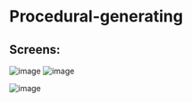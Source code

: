 # Procedural-generating

## Screens:

![image](https://user-images.githubusercontent.com/58606334/122879598-5fdf5300-d339-11eb-9838-b3a57773c2c2.png)
![image](https://user-images.githubusercontent.com/58606334/122879624-68d02480-d339-11eb-9c6a-f9a310fd371d.png)

![image](https://user-images.githubusercontent.com/58606334/122879707-7edde500-d339-11eb-8c6f-d27df055ca37.png)
